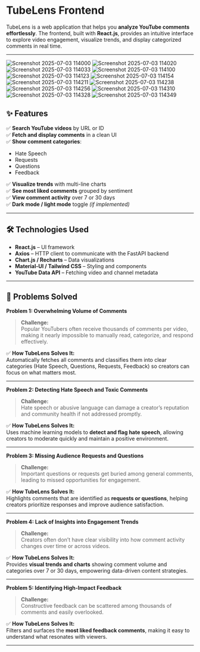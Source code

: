 
# TubeLens Frontend

TubeLens is a web application that helps you **analyze YouTube comments effortlessly**. The frontend, built with **React.js**, provides an intuitive interface to explore video engagement, visualize trends, and display categorized comments in real time.

---

![Screenshot 2025-07-03 114000](https://github.com/user-attachments/assets/d8457d59-d6b8-4ec3-a44f-8a95bfffde84)
![Screenshot 2025-07-03 114020](https://github.com/user-attachments/assets/52cf64df-e2bb-4524-9ee1-19aa3a1ce8f8)
![Screenshot 2025-07-03 114033](https://github.com/user-attachments/assets/82edc04f-7af4-4c6f-88b8-ea58812fb9c8)
![Screenshot 2025-07-03 114100](https://github.com/user-attachments/assets/367880ea-c7ee-4816-aabc-9e61aad71a2d)
![Screenshot 2025-07-03 114123](https://github.com/user-attachments/assets/1c4e69b9-709f-418a-bdeb-2e037744a3a8)
![Screenshot 2025-07-03 114154](https://github.com/user-attachments/assets/5301f741-3e91-40dc-a78c-55d5ba61d6dd)
![Screenshot 2025-07-03 114211](https://github.com/user-attachments/assets/4d59cab2-d16f-4ccc-ae5c-f9e63c6024ed)
![Screenshot 2025-07-03 114238](https://github.com/user-attachments/assets/18f0a465-3241-4a21-9a9e-5da179ec532a)
![Screenshot 2025-07-03 114256](https://github.com/user-attachments/assets/da228d77-6652-498b-a135-751788bd861f)
![Screenshot 2025-07-03 114310](https://github.com/user-attachments/assets/eddbbd53-c022-4a11-9c8f-6e25283b2eff)
![Screenshot 2025-07-03 114328](https://github.com/user-attachments/assets/30cb887d-238a-40dc-b8de-98addfec8ba3)
![Screenshot 2025-07-03 114349](https://github.com/user-attachments/assets/93b1ee85-22c9-4ee0-bcb2-c7bb46f7c25c)



## ✨ Features

✅ **Search YouTube videos** by URL or ID  
✅ **Fetch and display comments** in a clean UI  
✅ **Show comment categories**:
- Hate Speech
- Requests
- Questions
- Feedback  

✅ **Visualize trends** with multi-line charts  
✅ **See most liked comments** grouped by sentiment  
✅ **View comment activity** over 7 or 30 days  
✅ **Dark mode / light mode** toggle *(if implemented)*  

---

## 🛠️ Technologies Used

- **React.js** – UI framework
- **Axios** – HTTP client to communicate with the FastAPI backend
- **Chart.js / Recharts** – Data visualizations
- **Material-UI / Tailwind CSS** – Styling and components
- **YouTube Data API** – Fetching video and channel metadata

---


## 🎯 Problems Solved

**Problem 1: Overwhelming Volume of Comments**

> **Challenge:**  
Popular YouTubers often receive thousands of comments per video, making it nearly impossible to manually read, categorize, and respond effectively.

✅ **How TubeLens Solves It:**  
Automatically fetches all comments and classifies them into clear categories (Hate Speech, Questions, Requests, Feedback) so creators can focus on what matters most.

---

**Problem 2: Detecting Hate Speech and Toxic Comments**

> **Challenge:**  
Hate speech or abusive language can damage a creator’s reputation and community health if not addressed promptly.

✅ **How TubeLens Solves It:**  
Uses machine learning models to **detect and flag hate speech**, allowing creators to moderate quickly and maintain a positive environment.

---

**Problem 3: Missing Audience Requests and Questions**

> **Challenge:**  
Important questions or requests get buried among general comments, leading to missed opportunities for engagement.

✅ **How TubeLens Solves It:**  
Highlights comments that are identified as **requests or questions**, helping creators prioritize responses and improve audience satisfaction.

---

**Problem 4: Lack of Insights into Engagement Trends**

> **Challenge:**  
Creators often don’t have clear visibility into how comment activity changes over time or across videos.

✅ **How TubeLens Solves It:**  
Provides **visual trends and charts** showing comment volume and categories over 7 or 30 days, empowering data-driven content strategies.

---

**Problem 5: Identifying High-Impact Feedback**

> **Challenge:**  
Constructive feedback can be scattered among thousands of comments and easily overlooked.

✅ **How TubeLens Solves It:**  
Filters and surfaces the **most liked feedback comments**, making it easy to understand what resonates with viewers.

---






